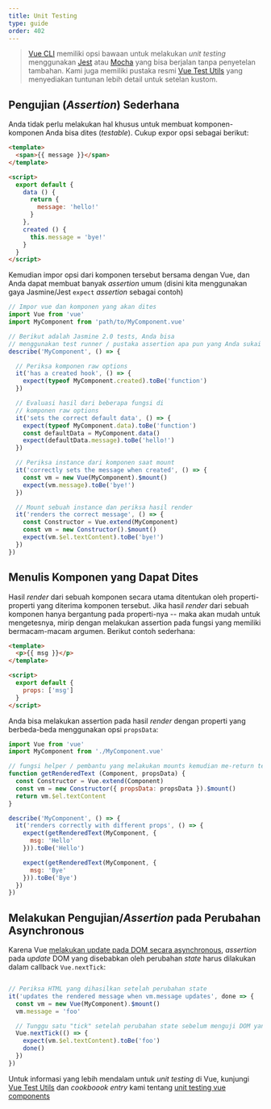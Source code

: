 ```yaml
---
title: Unit Testing
type: guide
order: 402
---
```


> [Vue CLI](https://cli.vuejs.org/) memiliki opsi bawaan untuk melakukan *unit testing* menggunakan [Jest](https://github.com/facebook/jest) atau [Mocha](https://mochajs.org/) yang bisa berjalan tanpa penyetelan tambahan. Kami juga memiliki pustaka resmi [Vue Test Utils](https://vue-test-utils.vuejs.org/) yang menyediakan tuntunan lebih detail untuk setelan kustom.


## Pengujian (*Assertion*) Sederhana

Anda tidak perlu melakukan hal khusus untuk membuat komponen-komponen Anda bisa dites (*testable*). Cukup expor opsi sebagai berikut:

``` html
<template>
  <span>{{ message }}</span>
</template>

<script>
  export default {
    data () {
      return {
        message: 'hello!'
      }
    },
    created () {
      this.message = 'bye!'
    }
  }
</script>
```

Kemudian impor opsi dari komponen tersebut bersama dengan Vue, dan Anda dapat membuat banyak *assertion* umum (disini kita menggunakan gaya Jasmine/Jest `expect` *assertion* sebagai contoh)


``` js
// Impor vue dan komponen yang akan dites
import Vue from 'vue'
import MyComponent from 'path/to/MyComponent.vue'

// Berikut adalah Jasmine 2.0 tests, Anda bisa
// menggunakan test runner / pustaka assertion apa pun yang Anda sukai
describe('MyComponent', () => {

  // Periksa komponen raw options 
  it('has a created hook', () => {
    expect(typeof MyComponent.created).toBe('function')
  })

  // Evaluasi hasil dari beberapa fungsi di
  // komponen raw options
  it('sets the correct default data', () => {
    expect(typeof MyComponent.data).toBe('function')
    const defaultData = MyComponent.data()
    expect(defaultData.message).toBe('hello!')
  })

  // Periksa instance dari komponen saat mount
  it('correctly sets the message when created', () => {
    const vm = new Vue(MyComponent).$mount()
    expect(vm.message).toBe('bye!')
  })

  // Mount sebuah instance dan periksa hasil render
  it('renders the correct message', () => {
    const Constructor = Vue.extend(MyComponent)
    const vm = new Constructor().$mount()
    expect(vm.$el.textContent).toBe('bye!')
  })
})
```

## Menulis Komponen yang Dapat Dites

Hasil *render* dari sebuah komponen secara utama ditentukan oleh properti-properti yang diterima komponen tersebut. Jika hasil *render* dari sebuah komponen hanya bergantung pada properti-nya -- maka akan mudah untuk mengetesnya, mirip dengan melakukan assertion pada fungsi yang memiliki bermacam-macam argumen. Berikut contoh sederhana:

``` html
<template>
  <p>{{ msg }}</p>
</template>

<script>
  export default {
    props: ['msg']
  }
</script>
```

Anda bisa melakukan assertion pada hasil *render* dengan properti yang berbeda-beda menggunakan opsi `propsData`:

``` js
import Vue from 'vue'
import MyComponent from './MyComponent.vue'

// fungsi helper / pembantu yang melakukan mounts kemudian me-return text yang di-render
function getRenderedText (Component, propsData) {
  const Constructor = Vue.extend(Component)
  const vm = new Constructor({ propsData: propsData }).$mount()
  return vm.$el.textContent
}

describe('MyComponent', () => {
  it('renders correctly with different props', () => {
    expect(getRenderedText(MyComponent, {
      msg: 'Hello'
    })).toBe('Hello')

    expect(getRenderedText(MyComponent, {
      msg: 'Bye'
    })).toBe('Bye')
  })
})
```

## Melakukan Pengujian/*Assertion* pada Perubahan Asynchronous

Karena Vue [melakukan update pada DOM secara asynchronous](reactivity.html#Async-Update-Queue), *assertion* pada *update* DOM yang disebabkan oleh perubahan *state* harus dilakukan dalam callback `Vue.nextTick`:

``` js

// Periksa HTML yang dihasilkan setelah perubahan state
it('updates the rendered message when vm.message updates', done => {
  const vm = new Vue(MyComponent).$mount()
  vm.message = 'foo'

  // Tunggu satu "tick" setelah perubahan state sebelum menguji DOM yang terupdate
  Vue.nextTick(() => {
    expect(vm.$el.textContent).toBe('foo')
    done()
  })
})
```

Untuk informasi yang lebih mendalam untuk *unit testing* di Vue, kunjungi [Vue Test Utils](https://vue-test-utils.vuejs.org/) dan *cookboook entry* kami tentang [unit testing vue components](https://vuejs.org/v2/cookbook/unit-testing-vue-components.html)
